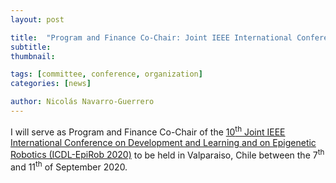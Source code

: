 ```yaml
---
layout: post

title:  "Program and Finance Co-Chair: Joint IEEE International Conference on Development and Learning and on Epigenetic Robotics (ICDL-EpiRob 2020)"
subtitle: 
thumbnail: 

tags: [committee, conference, organization]
categories: [news]

author: Nicolás Navarro-Guerrero
---
```


I will serve as Program and Finance Co-Chair of the <a href="https://cdstc.gitlab.io/icdl-epirob-2020" target="_blank">10<sup>th</sup> Joint IEEE International Conference on Development and Learning and on Epigenetic Robotics (ICDL-EpiRob 2020)</a> to be held in Valparaiso, Chile between the 7<sup>th</sup> and 11<sup>th</sup> of September 2020.

<!--more-->

